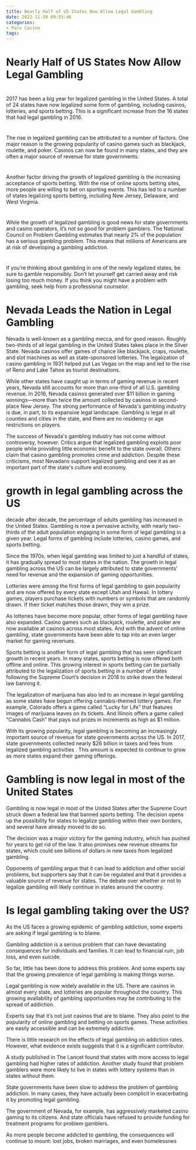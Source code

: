 ```yaml
---
title: Nearly Half of US States Now Allow Legal Gambling
date: 2022-11-30 09:55:46
categories:
- Parx Casino
tags:
---
```



#  Nearly Half of US States Now Allow Legal Gambling

#

2017 has been a big year for legalized gambling in the United States. A total of 24 states have now legalized some form of gambling, including casinos, lotteries, and sports betting. This is a significant increase from the 16 states that had legal gambling in 2016.

#

The rise in legalized gambling can be attributed to a number of factors. One major reason is the growing popularity of casino games such as blackjack, roulette, and poker. Casinos can now be found in many states, and they are often a major source of revenue for state governments.

#

Another factor driving the growth of legalized gambling is the increasing acceptance of sports betting. With the rise of online sports betting sites, more people are willing to bet on sporting events. This has led to a number of states legalizing sports betting, including New Jersey, Delaware, and West Virginia.

#

While the growth of legalized gambling is good news for state governments and casino operators, it’s not so good for problem gamblers. The National Council on Problem Gambling estimates that nearly 2% of the population has a serious gambling problem. This means that millions of Americans are at risk of developing a gambling addiction.

#

If you’re thinking about gambling in one of the newly legalized states, be sure to gamble responsibly. Don’t let yourself get carried away and risk losing too much money. If you think you might have a problem with gambling, seek help from a professional counselor.

#  Nevada Leads the Nation in Legal Gambling

Nevada is well-known as a gambling mecca, and for good reason. Roughly two-thirds of all legal gambling in the United States takes place in the Silver State. Nevada casinos offer games of chance like blackjack, craps, roulette, and slot machines as well as state-sponsored lotteries. The legalization of casino gambling in 1931 helped put Las Vegas on the map and led to the rise of Reno and Lake Tahoe as tourist destinations.

While other states have caught up in terms of gaming revenue in recent years, Nevada still accounts for more than one-third of all U.S. gambling revenue. In 2016, Nevada casinos generated over $11 billion in gaming winnings—more than twice the amount collected by casinos in second-place New Jersey. The strong performance of Nevada's gambling industry is due, in part, to its expansive legal landscape. Gambling is legal in all counties and cities in the state, and there are no residency or age restrictions on players.

The success of Nevada's gambling industry has not come without controversy, however. Critics argue that legalized gambling exploits poor people while providing little economic benefit to the state overall. Others claim that casino gambling promotes crime and addiction. Despite these criticisms, most Nevadans support legalized gambling and see it as an important part of the state's culture and economy.

#  growth in legal gambling across the US

 decade after decade, the percentage of adults gambling has increased in the United States. Gambling is now a pervasive activity, with nearly two-thirds of the adult population engaging in some form of legal gambling in a given year. Legal forms of gambling include lotteries, casino games, and sports betting.

Since the 1970s, when legal gambling was limited to just a handful of states, it has gradually spread to most states in the nation. The growth in legal gambling across the US can be largely attributed to state governments’ need for revenue and the expansion of gaming opportunities.

Lotteries were among the first forms of legal gambling to gain popularity and are now offered by every state except Utah and Hawaii. In lottery games, players purchase tickets with numbers or symbols that are randomly drawn. If their ticket matches those drawn, they win a prize.

As lotteries have become more popular, other forms of legal gambling have also expanded. Casino games such as blackjack, roulette, and poker are now available at casinos across most states. And with the advent of online gambling, state governments have been able to tap into an even larger market for gaming revenues.

Sports betting is another form of legal gambling that has seen significant growth in recent years. In many states, sports betting is now offered both offline and online. This growing interest in sports betting can be partially attributed to the legalization of sports betting in a number of states following the Supreme Court’s decision in 2018 to strike down the federal law banning it.



The legalization of marijuana has also led to an increase in legal gambling as some states have begun offering cannabis-themed lottery games. For example, Colorado offers a game called “Lucky for Life” that features images of marijuana leaves on its tickets. And Illinois offers a game called “Cannabis Cash” that pays out prizes in increments as high as $1 million.

With its growing popularity, legal gambling is becoming an increasingly important source of revenue for state governments across the US. In 2017, state governments collected nearly $26 billion in taxes and fees from legalized gambling activities . This amount is expected to continue to grow as more states expand their gaming offerings.

#  Gambling is now legal in most of the United States

Gambling is now legal in most of the United States after the Supreme Court struck down a federal law that banned sports betting. The decision opens up the possibility for states to legalize gambling within their own borders, and several have already moved to do so.

The decision was a major victory for the gaming industry, which has pushed for years to get rid of the law. It also promises new revenue streams for states, which could see billions of dollars in new taxes from legalized gambling.

Opponents of gambling argue that it can lead to addiction and other social problems, but supporters say that it can be regulated and that it provides a valuable source of revenue for states. The debate over whether or not to legalize gambling will likely continue in states around the country.

#  Is legal gambling taking over the US?

As the US faces a growing epidemic of gambling addiction, some experts are asking if legal gambling is to blame.

Gambling addiction is a serious problem that can have devastating consequences for individuals and families. It can lead to financial ruin, job loss, and even suicide.

So far, little has been done to address this problem. And some experts say that the growing prevalence of legal gambling is making things worse.

Legal gambling is now widely available in the US. There are casinos in almost every state, and lotteries are popular throughout the country. This growing availability of gambling opportunities may be contributing to the spread of addiction.

Experts say that it’s not just casinos that are to blame. They also point to the popularity of online gambling and betting on sports games. These activities are easily accessible and can be extremely addictive.

There is little research on the effects of legal gambling on addiction rates. However, what evidence exists suggests that it is a significant contributor.

A study published in The Lancet found that states with more access to legal gambling had higher rates of addiction. Another study found that problem gamblers were more likely to live in states with lottery systems than in states without them.

State governments have been slow to address the problem of gambling addiction. In many cases, they have actually been complicit in exacerbating it by promoting legal gambling.

The government of Nevada, for example, has aggressively marketed casino gaming to its citizens. And state officials have refused to provide funding for treatment programs for problem gamblers.

As more people become addicted to gambling, the consequences will continue to mount: lost jobs, broken marriages, and even homelessnes